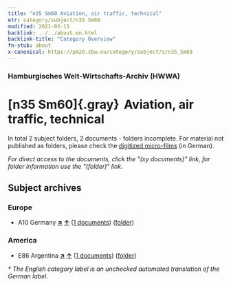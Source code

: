 ```yaml
---
title: "n35 Sm60 Aviation, air traffic, technical"
etr: category/subject/n35 Sm60
modified: 2021-03-13
backlink: ../../about.en.html
backlink-title: "Category Overview"
fn-stub: about
x-canonical: https://pm20.zbw.eu/category/subject/s/n35_Sm60
---
```


### Hamburgisches Welt-Wirtschafts-Archiv (HWWA)
# [n35 Sm60]{.gray}&#8201; Aviation, air traffic, technical&#160; 





In total 2 subject folders, 2 documents - folders incomplete.
For material not published as folders, please check the [digitized micro-films](/film/h1_sh.de.html) (in German).

_For direct access to the documents, click the "(xy documents)" link, for folder information use the "(folder)" link._

## Subject archives



### Europe

- A10 Germany [**&nearr;**](../../../geo/i/126128/about.en.html "Germany (all folders)") [**&uarr;**](../../../geo/about.en.html#A10 "Country category system") (<a href="https://pm20.zbw.eu/dfgview/sh/126128,145698" title="about: Germany : Aviation, air traffic, technical" target="_blank">1 documents</a>) ([folder](../../../../folder/sh/1261xx/126128/1456xx/145698/about.en.html))

### America

- E86 Argentina [**&nearr;**](../../../geo/i/141692/about.en.html "Argentina (all folders)") [**&uarr;**](../../../geo/about.en.html#E86 "Country category system") (<a href="https://pm20.zbw.eu/dfgview/sh/141692,145698" title="about: Argentina : Aviation, air traffic, technical" target="_blank">1 documents</a>) ([folder](../../../../folder/sh/1416xx/141692/1456xx/145698/about.en.html))


_* The English category label is an unchecked automated translation of the German label._

